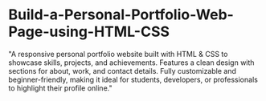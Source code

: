 # Build-a-Personal-Portfolio-Web-Page-using-HTML-CSS
"A responsive personal portfolio website built with HTML &amp; CSS to showcase skills, projects, and achievements. Features a clean design with sections for about, work, and contact details. Fully customizable and beginner-friendly, making it ideal for students, developers, or professionals to highlight their profile online."
